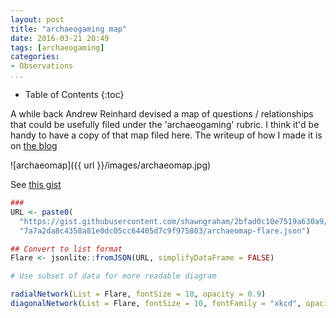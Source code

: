 ```yaml
---
layout: post
title: "archaeogaming map"
date: 2016-03-21 20:49
tags: [archaeogaming]
categories:
- Observations
...
```


* Table of Contents
{:toc}

A while back Andrew Reinhard devised a map of questions / relationships that could be usefully filed under the 'archaeogaming' rubric. I think it'd be handy to have a copy of that map filed here. The writeup of how I made it is on [the blog](http://electricarchaeology.ca/2015/12/18/a-map-of-archaeogaming/)

![archaeomap]({{ url }}/images/archaeomap.jpg)

See [this gist](https://gist.github.com/shawngraham/5a036bc0477dbae48b91)

```R
###
URL <- paste0(
  "https://gist.githubusercontent.com/shawngraham/2bfad0c10e7519a630a9/raw/",
  "7a7a2da8c4358a81e0dc05cc64405d7c9f975803/archaeomap-flare.json")

## Convert to list format
Flare <- jsonlite::fromJSON(URL, simplifyDataFrame = FALSE)

# Use subset of data for more readable diagram

radialNetwork(List = Flare, fontSize = 10, opacity = 0.9)
diagonalNetwork(List = Flare, fontSize = 10, fontFamily = "xkcd", opacity = 0.9, width = 500)

```
